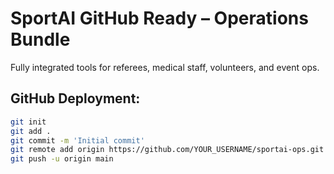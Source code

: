 # SportAI GitHub Ready – Operations Bundle

Fully integrated tools for referees, medical staff, volunteers, and event ops.
## GitHub Deployment:
```bash
git init
git add .
git commit -m 'Initial commit'
git remote add origin https://github.com/YOUR_USERNAME/sportai-ops.git
git push -u origin main
```